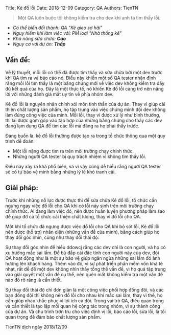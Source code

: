 Title: Kẻ đổ lỗi 
Date: 2018-12-09
Category: QA
Authors: TienTN

> Một QA luôn buộc tội không kiểm tra cho dev khi anh ta tìm thấy lỗi.

* _Có thể biển đổi thành: QA "Kẻ gieo sợ hãi"_
* _Nguy hiểm khi làm việc với: PM loại "Nhà thống kê"_
* _Khả năng sửa chữa: **Cao**_
* _Nguy cơ với dự án: **Thấp**_

## Vấn đề: 
Về lý thuyết, mỗi lỗi có thể đã được tìm thấy và sửa chữa bởi một dev trước khi QA tìm ra và báo cáo nó. Điều này khiến một số QA tester nhận định rằng mỗi lỗi tìm thấy là một bằng chứng mới về việc dev không kiểm tra đầy đủ kết quả của họ. Đây là một thực tế, nó khiến Kẻ đổ lỗi càng trở nên nặng lời với những đánh giá mất uy tín về phía nhóm dev.

Kẻ đổ lỗi là nguyên nhân chính xói mòn tinh thần của dự án. Thay vì giúp cải thiện chất lượng sản phẩm, họ tập trung vào việc chứng minh đội dev không làm đúng công việc của mình. Mỗi lỗi, thay vì được xử lý như bình thường, thì lại được gom góp vào tập hợp của những bằng chứng cho thấy các dev đang lạm dụng QA để tìm các lỗi mà đáng ra họ phải thấy trước.

Đáng buồn là, kẻ đổ lỗi thường được tạo ra trong tổ chức thông qua một quy trình dễ đoán:

* Một lỗi nặng được tìm ra trên môi trường chạy chính thức.
* Những người QA tester bị quy trách nhiệm vì không tìm thấy lỗi.

Điều này xảy ra khá phổ biến, và vì vậy cũng dễ hiểu rằng người QA tester sẽ cố tự bảo vệ mình bằng những lý lẽ khó tranh cãi.

## Giải pháp: 
Trước khi những nỗ lực được thực thi để sửa chữa Kẻ đổ lỗi, tổ chức cần ngưng ngay việc đổ lỗi cho QA khi có lỗi nảy sinh trên môi trường chạy chính thức. Ai đang làm việc đó, nên được huấn luyện phương pháp làm sao để giúp đỡ cả tổ chức cải thiện chất lượng,  thay vì đổ lỗi cho QA.

Một khi tổ chức đã ngưng được việc đổ lỗi cho QA khi bỏ sót lỗi, Kẻ đổ lỗi nên được (hỗ trợ) nhân diện (những vấn đề của mình), bằng cách giúp họ thay đổi góc nhìn, cũng như thay đổi thái độ:

Sự thay đổi góc nhìn để hiểu ddowcj rằng các dev chỉ là con người, và họ có xu hướng mắc sai lầm. Để bù đắp cái đặc tính con người này của dev, đội QA hoạt động như là một sự bảo vệ giúp ngăn ngừa những sai lầm đó ảnh hưởng lên khách hàng. Thêm vào đó, vì sự phát triển phần mềm vốn khá tẻ nhạt, rất dễ để một dev không nhìn thấy tổng thể vấn đề, vì họ quá tập trung vào giải quyết một vấn đề cụ thể, nên quên mất không kiểm tra một vấn đề nào đó rõ ràng là cần thiết.

Sự thay đổi thái độ chỉ đơn giản là một công việc phối hợp đồng đôi, và các bạn đồng đội thì không nên đổ lỗi cho nhau khi mắc sai lầm, thay vì thế, họ cần giúp nhau khắc phục vì lợi ích cả đội. Trong vai trò QA, điều quan trọng và cần thiết là tạo lập mối quan hệ cộng tác trong nhóm, vì sự thành công của dự án. Và chu trình trơn tru cho việc định vị lỗi, báo cáo lỗi, sửa lỗi, là tối quan trọng để đảm bảo chất lượng sản phẩm.

TienTN dịch ngày 2018/12/09
